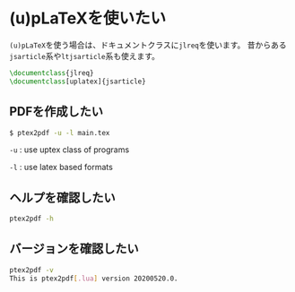 # (u)pLaTeXを使いたい

``(u)pLaTeX``を使う場合は、ドキュメントクラスに``jlreq``を使います。
昔からある``jsarticle``系や``ltjsarticle``系も使えます。

```latex
\documentclass{jlreq}
\documentclass[uplatex]{jsarticle}
```

## PDFを作成したい

```bash
$ ptex2pdf -u -l main.tex
```

``-u``
:   use uptex class of programs

``-l``
:   use latex based formats

## ヘルプを確認したい


```bash
ptex2pdf -h
```

## バージョンを確認したい

```bash
ptex2pdf -v
This is ptex2pdf[.lua] version 20200520.0.
```
